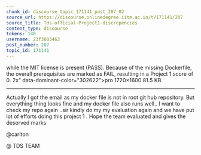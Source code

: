 ```yaml
---
chunk_id: discourse_topic_171141_post_207_02
source_url: https://discourse.onlinedegree.iitm.ac.in/t/171141/207
source_title: Tds-official-Project1-discrepencies
content_type: discourse
tokens: 140
username: 23f3003463
post_number: 207
topic_id: 171141
---
```


 while the MIT license is present (PASS). Because of the missing Dockerfile, the overall prerequisites are marked as FAIL, resulting in a Project 1 score of 0. 2x" data-dominant-color="302622">pro 1720×1600 81.5 KB

---

Actually I got the email as my docker file is not in root git hub repository. But everything thing looks fine and my docker file also runs well.. I want to check my repo again ..sir kindly do my my evaluation again and we have put lot of efforts doing this project 1 . Hope the team evaluated and gives the deserved marks

@carlton

@ TDS TEAM
